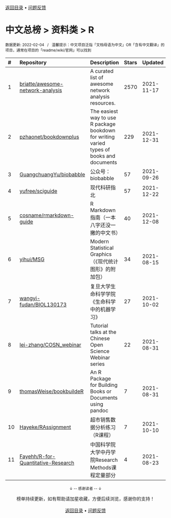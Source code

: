 <a href="https://gitee.com/GrowingGit/GitHub-Chinese-Top-Charts#github中文排行榜">返回目录</a> • <a href="/content/docs/feedback.md">问题反馈</a>

# 中文总榜 > 资料类 > R
<sub>数据更新: 2022-02-04&nbsp;&nbsp;&nbsp;/&nbsp;&nbsp;&nbsp;温馨提示：中文项目泛指「文档母语为中文」OR「含有中文翻译」的项目，通常在项目的「readme/wiki/官网」可以找到</sub>

|#|Repository|Description|Stars|Updated|
|:-|:-|:-|:-|:-|
|1|[briatte/awesome-network-analysis](https://github.com/briatte/awesome-network-analysis)|A curated list of awesome network analysis resources.|2570|2021-11-17|
|2|[pzhaonet/bookdownplus](https://github.com/pzhaonet/bookdownplus)|The easiest way to use R package bookdown for  writing varied types of books and documents |229|2021-12-31|
|3|[GuangchuangYu/biobabble](https://github.com/GuangchuangYu/biobabble)|公众号：biobabble|57|2021-09-26|
|4|[yufree/sciguide](https://github.com/yufree/sciguide)|现代科研指北|57|2021-12-22|
|5|[cosname/rmarkdown-guide](https://github.com/cosname/rmarkdown-guide)|R Markdown 指南（一本八字还没一撇的中文书）|40|2021-12-08|
|6|[yihui/MSG](https://github.com/yihui/MSG)|Modern Statistical Graphics （《现代统计图形》的附加包）|34|2021-08-15|
|7|[wangyi-fudan/BIOL130173](https://github.com/wangyi-fudan/BIOL130173)|复旦大学生命科学学院《生命科学中的机器学习》|27|2021-10-02|
|8|[lei-zhang/COSN_webinar](https://github.com/lei-zhang/COSN_webinar)|Tutorial talks at the Chinese Open Science Webinar series|22|2021-08-31|
|9|[thomasWeise/bookbuildeR](https://github.com/thomasWeise/bookbuildeR)|An R Package for Building Books or Documents using pandoc|7|2021-08-31|
|10|[Hayeke/RAssignment](https://github.com/Hayeke/RAssignment)|超市销售数据分析练习（R课程）|7|2021-10-10|
|11|[Fayehh/R-for-Quantitative-Research](https://github.com/Fayehh/R-for-Quantitative-Research)|中国科学院大学中丹学院Research Methods课程定量部分|4|2021-08-23|

<div align="center">
    <p><sub>↓ -- 感谢读者 -- ↓</sub></p>
    榜单持续更新，如有帮助请加星收藏，方便后续浏览，感谢你的支持！
</div>

<br/>

<div align="center"><a href="https://gitee.com/GrowingGit/GitHub-Chinese-Top-Charts#github中文排行榜">返回目录</a> • <a href="/content/docs/feedback.md">问题反馈</a></div>
